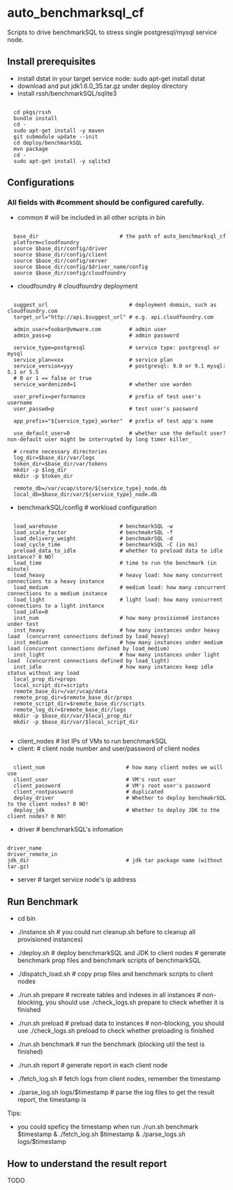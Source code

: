 auto_benchmarksql_cf
====================

Scripts to drive benchmarkSQL to stress single postgresql/mysql service node.

## Install prerequisites ##
 + install dstat in your target service node: sudo apt-get install dstat
 + download and put jdk1.6.0_35.tar.gz under deploy directory
 + install rssh/benchmarkSQL/sqlite3
<pre><code>
  cd pkgs/rssh
  bundle install
  cd -
  sudo apt-get install -y maven
  git submodule update --init
  cd deploy/benchmarkSQL
  mvn package
  cd -
  sudo apt-get install -y sqlite3
</code></pre>

## Configurations ##
### All fields with #comment should be configured carefully.
+ common                            # will be included in all other scripts in bin
<pre><code>
  base_dir                          # the path of auto_benchmarksql_cf 
  platform=cloudfoundry
  source $base_dir/config/driver
  source $base_dir/config/client
  source $base_dir/config/server
  source $base_dir/config/$driver_name/config
  source $base_dir/config/cloudfoundry
</code></pre>

+ cloudfoundry                         # cloudfoundry deployment
<pre><code>
  suggest_url                          # deployment domain, such as cloudfoundry.com
  target_url="http://api.$suggest_url" # e.g. api.cloudfoundry.com

  admin_user=foobar@vmware.com         # admin user
  admin_pass=p                         # admin password

  service_type=postgresql              # service type: postgresql or mysql
  service_plan=xxx                     # service plan
  service_version=yyy                  # postgresql: 9.0 or 9.1 mysql: 5.1 or 5.5
  # 0 or 1 == false or true
  service_wardenized=1                 # whether use warden

  user_prefix=performance              # prefix of test user's username
  user_passwd=p                        # test user's password

  app_prefix="${service_type}_worker"  # prefix of test app's name

  use_default_user=0                   # whether use the default user? non-default user might be interrupted by long timer killer_

  # create necessary directories
  log_dir=$base_dir/var/logs
  token_dir=$base_dir/var/tokens
  mkdir -p $log_dir
  mkdir -p $token_dir

  remote_db=/var/vcap/store/${service_type}_node.db
  local_db=$base_dir/var/${service_type}_node.db
</pre></code>
+ benchmarkSQL/config               # workload configuration

<pre><code>
  load_warehouse                    # benchmarkSQL -w
  load_scale_factor                 # benchmakrSQL -f
  load_delivery_weight              # benchmakrSQL -d
  load_cycle_time                   # benchmarkSQL -C (in ms)
  preload_data_to_idle              # whether to preload data to idle instance? 0 NO!
  load_time                         # time to run the benchmark (in minute)
  load_heavy                        # heavy load: how many concurrent connections to a heavy instance
  load_medium                       # medium load: how many concurrent connections to a medium instance
  load_light                        # light load: how many concurrent connections to a light instance
  load_idle=0
  inst_num                          # how many provisioned instances under test
  inst_heavy                        # how many instances under heavy load  (concurrent connections defined by load_heavy)
  inst_medium                       # how many instances under medium load (concurrent connections defined by load_medium)
  inst_light                        # how many instances under light load  (concurrent connections defined by load_light)
  inst_idle                         # how many instances keep idle status without any load
  local_prop_dir=props
  local_script_dir=scripts
  remote_base_dir=/var/vcap/data
  remote_prop_dir=$remote_base_dir/props
  remote_script_dir=$remote_base_dir/scripts
  remote_log_dir=$remote_base_dir/logs
  mkdir -p $base_dir/var/$local_prop_dir
  mkdir -p $base_dir/var/$local_script_dir

</code></pre>

+ client_nodes                        # list IPs of VMs to run benchmarkSQL
+ client:                             # client node number and user/password of client nodes
<pre><code>
  client_num                          # how many client nodes we will use
  client_user                         # VM's root user
  client_password                     # VM's root user's password
  client_rootpassword                 # duplicated
  deploy_driver                       # Whether to deploy benchmakrSQL to the client nodes? 0 NO!
  deploy_jdk                          # Whether to deploy JDK to the client nodes? 0 NO!
</code></pre>

+ driver                              # benchmarkSQL's infomation
<pre><code>
driver_name
driver_remote_in
jdk_dir                               # jdk tar package name (without tar.gz)
</code></pre>
+ server                              # target service node's ip address

## Run Benchmark ##
+ cd bin

+ ./instance.sh                    # you could run cleanup.sh before to cleanup all provisioned instances)

+ ./deploy.sh                      # deploy benchmarkSQL and JDK to client nodes
                                   # generate benchmark prop files and benchmark scripts of benchmarkSQL

+ ./dispatch_load.sh               # copy prop files and benchmark scripts to client nodes

+ ./run.sh prepare                 # recreate tables and indexes in all instances
                                   # non-blocking, you should use ./check_logs.sh prepare to check whether it is finished

+ ./run.sh preload                 # preload data to instances
                                   # non-blocking, you should use ./check_logs.sh preload to check whether preloading is finished

+ ./run.sh benchmark               # run the benchmark (blocking util the test is finished)

+ ./run.sh report                  # generate report in each client node

+ ./fetch_log.sh                   # fetch logs from client nodes, remember the timestamp

+ ./parse_log.sh logs/$timestamp   # parse the log files to get the result report, the timestamp is 

Tips: 
  - you could speficy the timestamp when run ./run.sh benchmark $timestamp & ./fetch_log.sh $timestamp & ./parse_logs.sh logs/$timestamp

## How to understand the result report
TODO


